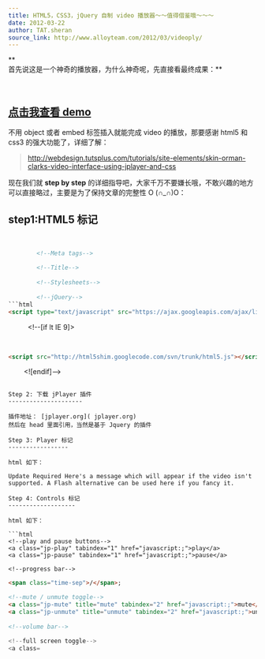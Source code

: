 ```yaml
---
title: HTML5，CSS3，jQuery 自制 video 播放器～～值得借鉴哦～～～
date: 2012-03-22
author: TAT.sheran
source_link: http://www.alloyteam.com/2012/03/videoply/
---
```


<!-- {% raw %} - for jekyll -->

**  
首先说这是一个神奇的播放器，为什么神奇呢，先直接看最终成果：**  

[  
](http://www.alloyteam.com/wp-content/uploads/2012/03/palydemo/index.html)

## [点击我查看 demo](http://www.alloyteam.com/wp-content/uploads/2012/03/palydemo/index.html)

不用 object 或者 embed 标签插入就能完成 video 的播放，那要感谢 html5 和 css3 的强大功能了，详细了解：

> <http://webdesign.tutsplus.com/tutorials/site-elements/skin-orman-clarks-video-interface-using-jplayer-and-css>

现在我们就 **step by step** 的详细指导吧，大家千万不要嫌长哦，不敢兴趣的地方可以直接略过，主要是为了保持文章的完整性 O (∩\_∩)O：

## step1:HTML5 标记

````html
 
 
        <!--Meta tags-->
 
        <!--Title-->
 
        <!--Stylesheets-->
 
        <!--jQuery-->
```html
<script type="text/javascript" src="https://ajax.googleapis.com/ajax/libs/jquery/1.7.1/jquery.min.js"></script>
````

 
        &lt;!--[if lt IE 9]>

            

```html
<script src="http://html5shim.googlecode.com/svn/trunk/html5.js"></script>
```

        &lt;![endif]-->

````

Step 2: 下载 jPlayer 插件
---------------------

插件地址： [jplayer.org]( jplayer.org)  
然后在 head 里面引用，当然是基于 Jquery 的插件

Step 3: Player 标记
-----------------

html 如下：

Update Required Here's a message which will appear if the video isn't supported. A Flash alternative can be used here if you fancy it.

Step 4: Controls 标记
-------------------

html 如下：

```html
<!--play and pause buttons-->
<a class="jp-play" tabindex="1" href="javascript:;">play</a>
<a class="jp-pause" tabindex="1" href="javascript:;">pause</a>
 
<!--progress bar-->
````

```html
<span class="time-sep">/</span>;
```

```html
<!--mute / unmute toggle-->
<a class="jp-mute" title="mute" tabindex="2" href="javascript:;">mute</a>
<a class="jp-unmute" title="unmute" tabindex="2" href="javascript:;">unmute</a>
 
<!--volume bar-->
```

```c
<!--full screen toggle-->
<a class=
```


<!-- {% endraw %} - for jekyll -->